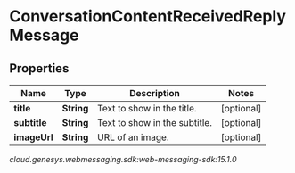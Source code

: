 # ConversationContentReceivedReplyMessage


## Properties

| Name | Type | Description | Notes |
| ------------ | ------------- | ------------- | ------------- |
| **title** | **String** | Text to show in the title. |  [optional] |
| **subtitle** | **String** | Text to show in the subtitle. |  [optional] |
| **imageUrl** | **String** | URL of an image. |  [optional] |




_cloud.genesys.webmessaging.sdk:web-messaging-sdk:15.1.0_
